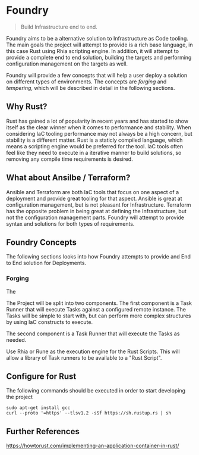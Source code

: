 # Foundry

> Build Infrastructure end to end.

Foundry aims to be a alternative solution to Infrastructure as Code tooling. The
main goals the project will attempt to provide is a rich base language, in this
case Rust using Rhia scripting engine. In addition, it will attempt to provide
a complete end to end solution, building the targets and performing configuration
management on the targets as well.

Foundry will provide a few concepts that will help a user deploy a solution on
different types of environments. The concepts are _forging_ and _tempering_, which
will be described in detail in the following sections.

## Why Rust?

Rust has gained a lot of popularity in recent years and has started to show itself
as the clear winner when it comes to performance and stability. When considering
IaC tooling performance may not always be a high concern, but stability is a 
different matter. Rust is a staticly compiled language, which means a scripting
engine would be preferred for the tool. IaC tools often feel like they need to 
execute in a iterative manner to build solutions, so removing any compile time
requirements is desired.

## What about Ansilbe / Terraform?

Ansible and Terraform are both IaC tools that focus on one aspect of a deployment
and provide great tooling for that aspect. Ansible is great at configuration
management, but is not pleasant for Infrastructure. Terraform has the opposite 
problem in being great at defining the Infrastructure, but not the configuration
management parts. Foundry will attempt to provide syntax and solutions for both
types of requirements.

## Foundry Concepts

The following sections looks into how Foundry attempts to provide and End to End
solution for Deployments.

### Forging

The



The Project will be split into two components. The first component is a Task Runner that will execute Tasks against a
configured remote instance. The Tasks will be simple to start with, but can perform more complex structures by using
IaC constructs to execute.

The second component is a Task Runner that will execute the Tasks as needed.

Use Rhia or Rune as the execution engine for the Rust Scripts. This will allow a library of Task runners to be available
to a "Rust Script".

## Configure for Rust

The following commands should be executed in order to start developing the project

```shell
sudo apt-get install gcc
curl --proto '=https' --tlsv1.2 -sSf https://sh.rustup.rs | sh
```

## Further References

https://howtorust.com/implementing-an-application-container-in-rust/
